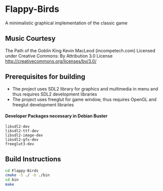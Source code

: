 # Flappy-Birds
A minimalistic graphical implementation of the classic game

## Music Courtesy
The Path of the Goblin King Kevin MacLeod (incompetech.com)
Licensed under Creative Commons: By Attribution 3.0 License
http://creativecommons.org/licenses/by/3.0/

## Prerequisites for building

* The project uses SDL2 library for graphics and multimedia in menu and thus requires SDL2 development libraries
* The project uses freeglut for game window, thus requires OpenGL and freeglut development libraries

#### Developer Packages necessary in Debian Buster

```
libsdl2-dev
libsdl2-ttf-dev
libsdl2-image-dev
libsdl2-gfx-dev
freeglut3-dev
```

## Build Instructions

```bash
cd Flappy-Birds
cmake -S ./ -b ./bin
cd bin
make
```

